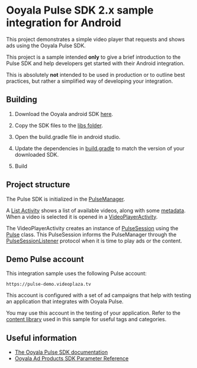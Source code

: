 # Ooyala Pulse SDK 2.x sample integration for Android

This project demonstrates a simple video player that requests and shows ads using the Ooyala Pulse SDK.

This project is a sample intended **only** to give a brief introduction to the Pulse SDK and help developers get started with their Android integration.

This is absolutely **not** intended to be used in production or to outline best practices, but rather a simplified way of developing your integration.


## Building

1. Download the Ooyala android SDK [here](http://support.ooyala.com/resources/mobile-and-client-sdks).

2. Copy the SDK files to the [libs folder](app/libs).

3. Open the build.gradle file in android studio.

4. Update the dependencies in [build.gradle](app/build.gradle) to match the version of your downloaded SDK.

5. Build


## Project structure

The Pulse SDK is initialized in the [PulseManager](app/src/main/java/adtech/ooyala/com/pulseplayer/PulseManager/PulseManager.java).

A [List Activity](app/src/main/java/adtech/ooyala/com/pulseplayer/List/MainActivity.java) shows a list of available videos, along with some [metadata](app/src/main/java/adtech/ooyala/com/pulseplayer/utils/VideoItem.java). When a video is selected it is opened in a [VideoPlayerActivity](app/src/main/java/adtech/ooyala/com/pulseplayer/videoPlayer/VideoPlayerActivity.java).

The VideoPlayerActivity creates an instance of [PulseSession](http://pulse-sdks.ooyala.com/android_2/latest/com/ooyala/pulse/PulseSession.html) using the [Pulse](http://pulse-sdks.ooyala.com/android_2/latest/index.html?com/ooyala/pulse/Pulse.html) class. This PulseSession informs the PulseManager through the [PulseSessionListener](http://pulse-sdks.ooyala.com/android_2/latest/com/ooyala/pulse/PulseSessionListener.html) protocol when it is time to play ads or the content.

## Demo Pulse account

This integration sample uses the following Pulse account:
```
https://pulse-demo.videoplaza.tv
```

This account is configured with a set of ad campaigns that help with testing an application that integrates with Ooyala Pulse.

You may use this account in the testing of your application. Refer to the [content library](app/src/main/res/raw/library.json) used in this sample for useful tags and categories.


## Useful information

- [The Ooyala Pulse SDK documentation](http://pulse-sdks.ooyala.com/android/latest/index.html)
- [Ooyala Ad Products SDK Parameter Reference](http://support.ooyala.com/developers/ad-documentation/oadtech/ad_serving/dg/integration_sdk_parameter.html)

